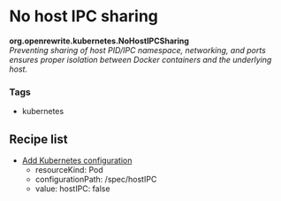 # No host IPC sharing

**org.openrewrite.kubernetes.NoHostIPCSharing**  
_Preventing sharing of host PID/IPC namespace, networking, and ports ensures proper isolation between Docker containers and the underlying host._

### Tags

* kubernetes

## Recipe list

* [Add Kubernetes configuration](addconfiguration.md)
  * resourceKind: Pod
  * configurationPath: /spec/hostIPC
  * value: hostIPC: false

